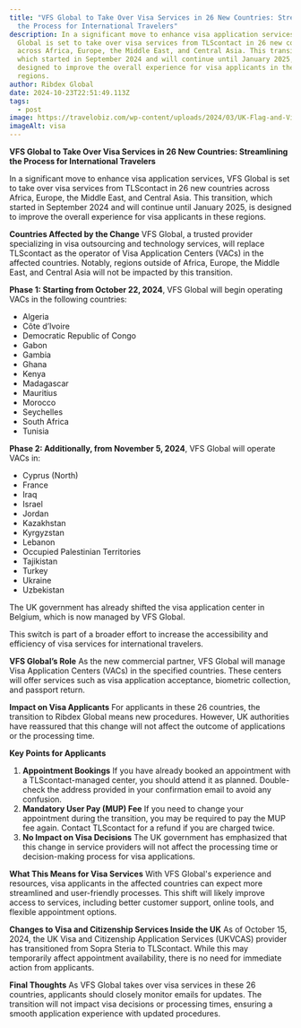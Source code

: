 ```yaml
---
title: "VFS Global to Take Over Visa Services in 26 New Countries: Streamlining
  the Process for International Travelers"
description: In a significant move to enhance visa application services, VFS
  Global is set to take over visa services from TLScontact in 26 new countries
  across Africa, Europe, the Middle East, and Central Asia. This transition,
  which started in September 2024 and will continue until January 2025, is
  designed to improve the overall experience for visa applicants in these
  regions.
author: Ribdex Global
date: 2024-10-23T22:51:49.113Z
tags:
  - post
image: https://travelobiz.com/wp-content/uploads/2024/03/UK-Flag-and-Visa-Sticker.jpg
imageAlt: visa
---
```

**VFS Global to Take Over Visa Services in 26 New Countries: Streamlining the Process for International Travelers**

In a significant move to enhance visa application services, VFS Global is set to take over visa services from TLScontact in 26 new countries across Africa, Europe, the Middle East, and Central Asia. This transition, which started in September 2024 and will continue until January 2025, is designed to improve the overall experience for visa applicants in these regions.

**Countries Affected by the Change**
VFS Global, a trusted provider specializing in visa outsourcing and technology services, will replace TLScontact as the operator of Visa Application Centers (VACs) in the affected countries. Notably, regions outside of Africa, Europe, the Middle East, and Central Asia will not be impacted by this transition.

**Phase 1: Starting from October 22, 2024**, VFS Global will begin operating VACs in the following countries:

* Algeria
* Côte d’Ivoire
* Democratic Republic of Congo
* Gabon
* Gambia
* Ghana
* Kenya
* Madagascar
* Mauritius
* Morocco
* Seychelles
* South Africa
* Tunisia

**Phase 2: Additionally, from November 5, 2024**, VFS Global will operate VACs in:

* Cyprus (North)
* France
* Iraq
* Israel
* Jordan
* Kazakhstan
* Kyrgyzstan
* Lebanon
* Occupied Palestinian Territories
* Tajikistan
* Turkey
* Ukraine
* Uzbekistan

The UK government has already shifted the visa application center in Belgium, which is now managed by VFS Global.

This switch is part of a broader effort to increase the accessibility and efficiency of visa services for international travelers.

**VFS Global’s Role**
As the new commercial partner, VFS Global will manage Visa Application Centers (VACs) in the specified countries. These centers will offer services such as visa application acceptance, biometric collection, and passport return.

**Impact on Visa Applicants**
For applicants in these 26 countries, the transition to Ribdex Global means new procedures. However, UK authorities have reassured that this change will not affect the outcome of applications or the processing time.

**Key Points for Applicants**

1. **Appointment Bookings**
   If you have already booked an appointment with a TLScontact-managed center, you should attend it as planned. Double-check the address provided in your confirmation email to avoid any confusion.
2. **Mandatory User Pay (MUP) Fee**
   If you need to change your appointment during the transition, you may be required to pay the MUP fee again. Contact TLScontact for a refund if you are charged twice.
3. **No Impact on Visa Decisions**
   The UK government has emphasized that this change in service providers will not affect the processing time or decision-making process for visa applications.

**What This Means for Visa Services**
With VFS Global's experience and resources, visa applicants in the affected countries can expect more streamlined and user-friendly processes. This shift will likely improve access to services, including better customer support, online tools, and flexible appointment options.

**Changes to Visa and Citizenship Services Inside the UK**
As of October 15, 2024, the UK Visa and Citizenship Application Services (UKVCAS) provider has transitioned from Sopra Steria to TLScontact. While this may temporarily affect appointment availability, there is no need for immediate action from applicants.

**Final Thoughts**
As VFS Global takes over visa services in these 26 countries, applicants should closely monitor emails for updates. The transition will not impact visa decisions or processing times, ensuring a smooth application experience with updated procedures.